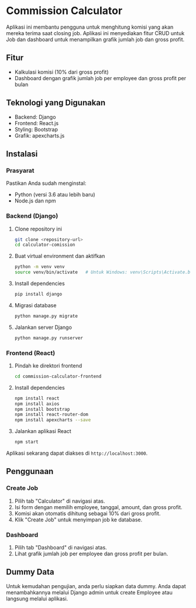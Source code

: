 # Commission Calculator

Aplikasi ini membantu pengguna untuk menghitung komisi yang akan mereka terima saat closing job. Aplikasi ini menyediakan fitur CRUD untuk Job dan dashboard untuk menampilkan grafik jumlah job dan gross profit.

## Fitur
- Kalkulasi komisi (10% dari gross profit)
- Dashboard dengan grafik jumlah job per employee dan gross profit per bulan

## Teknologi yang Digunakan
- Backend: Django
- Frontend: React.js
- Styling: Bootstrap
- Grafik: apexcharts.js

## Instalasi

### Prasyarat
Pastikan Anda sudah menginstal:
- Python (versi 3.6 atau lebih baru)
- Node.js dan npm

### Backend (Django)
1. Clone repository ini
   ```bash
   git clone <repository-url>
   cd calculator-comission
   ```

2. Buat virtual environment dan aktifkan
   ```bash
   python -m venv venv
   source venv/bin/activate   # Untuk Windows: venv\Scripts\Activate.bat
   ```

3. Install dependencies
   ```bash
   pip install django
   ```

4. Migrasi database
   ```bash
   python manage.py migrate
   ```

5. Jalankan server Django
   ```bash
   python manage.py runserver
   ```

### Frontend (React)
1. Pindah ke direktori frontend
   ```bash
   cd commission-calculator-frontend
   ```

2. Install dependencies
   ```bash
   npm install react
   npm install axios
   npm install bootstrap
   npm install react-router-dom
   npm install apexcharts --save
   ```

3. Jalankan aplikasi React
   ```bash
   npm start
   ```

Aplikasi sekarang dapat diakses di `http://localhost:3000`.

## Penggunaan
### Create Job
1. Pilih tab "Calculator" di navigasi atas.
2. Isi form dengan memilih employee, tanggal, amount, dan gross profit.
3. Komisi akan otomatis dihitung sebagai 10% dari gross profit.
4. Klik "Create Job" untuk menyimpan job ke database.

### Dashboard
1. Pilih tab "Dashboard" di navigasi atas.
2. Lihat grafik jumlah job per employee dan gross profit per bulan.

## Dummy Data
Untuk kemudahan pengujian, anda perlu siapkan data dummy. Anda dapat menambahkannya melalui Django admin untuk create Employee atau langsung melalui aplikasi.